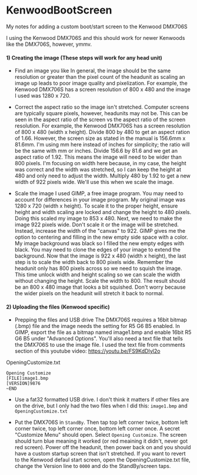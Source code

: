 # KenwoodBootScreen
My notes for adding a custom boot/start screen to the Kenwood DMX706S


I using the Kenwood DMX706S and this should work for newer Kenwoods like the DMX706S, however, ymmv.

#### 1) Creating the image (These steps will work for any head unit)

- Find an image you like
  In general, the image should be the same resolution or greater than the pixel count of the headunit as scaling an image up leads to poor image quality and pixelization. For example, the Kenwood DMX706S has a screen resolution of 800 x 480 and the image I used was 1280 x 720.

- Correct the aspect ratio so the image isn't stretched.
  Computer screens are typically square pixels, however, headunits may not be. This can be seen in the aspect ratio of the screen vs the aspect ratio of the screen resolution. For example, the Kenwood DMX706S has a screen resolution of 800 x 480 (width x height). Divide 800 by 480 to get an aspect ration of 1.66. However, the screen size as stated in the manual is 156.6mm x 81.6mm. I'm using mm here instead of inches for simplicity; the ratio will be the same with mm or inches. Divide 156.6 by 81.6 and we get an aspect ratio of 1.92. This means the image will need to be wider than 800 pixels. I'm focusing on width here because, in my case, the height was correct and the width was stretched, so I can keep the height at 480 and only need to adjust the width. Multiply 480 by 1.92 to get a new width of 922 pixels wide. We'll use this when we scale the image.

- Scale the image
  I used GIMP, a free image program. You may need to account for differences in your image program. My original image was 1280 x 720 (width x height). To scale it to the proper height, ensure height and width scaling are locked and change the height to 480 pixels. Doing this scaled my image to 853 x 480. Next, we need to make the image 922 pixels wide. Don't scale it or the image will be stretched. Instead, increase the width of the "canvas" to 922. GIMP gives me the option to centering and filling in the new empty side space with a color. My image background was black so I filled the new empty edges with black. You may need to clone the edges of your image to extend the background. Now that the image is 922 x 480 (width x height), the last step is to scale the width back to 800 pixels wide. Remember the headunit only has 800 pixels across so we need to squish the image. This time unlock width and height scaling so we can scale the width without changing the height. Scale the width to 800. The result should be an 800 x 480 image that looks a bit squished. Don't worry because the wider pixels on the headunit will stretch it back to normal.  
  
#### 2) Uploading the files (Kenwood specific)

- Prepping the files and USB drive
  The DMX706S requires a 16bit bitmap (.bmp) file and the image needs the setting for R5 G6 B5 enabled. In GIMP, export the file as a bitmap named image1.bmp and enable 16bit R5 G6 B5 under "Advanced Options". You'll also need a text file that tells the DMX706S to use the image file. I used the text file from comments section of this youtube video: https://youtu.be/FS9KdDIyl2o

OpeningCustomize.txt
```
Opening Customize
[FILE]image1.bmp
[VERSION]9876
~END
```

- Use a fat32 formatted USB drive. I don't think it matters if other files are on the drive, but I only had the two files when I did this: `image1.bmp` and `OpeningCustomize.txt`

- Put the DMX706S in `StandBy`. Then tap top left corner twice, bottom left corner twice, top left corner once, bottom left corner once. A secret "Customize Menu" should open. Select `Opening Customize`. The screen should turn blue meaning it worked (or red meaining it didn't, never got red screen). Power off the headunit, then power back on and you should have a custom startup screen that isn't stretched. If you want to revert to the Kenwood defaul start screen, open the OpeningCustomize.txt file, change the Version line to `0000` and do the StandBy/screen taps.

